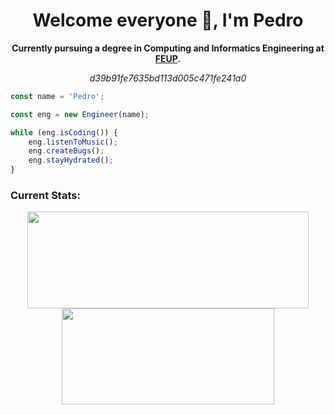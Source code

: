 <h1 align="center"> Welcome everyone 🙌, I'm Pedro </h1>

<p align="center" style="font-weight:bold;">
    Currently pursuing a degree in Computing and Informatics Engineering at <a href="https://www.fe.up.pt">FEUP</a>.
</p>

<p align="center" style="font-style:italic;">d39b91fe7635bd113d005c471fe241a0</p>

```javascript
const name = 'Pedro';

const eng = new Engineer(name);

while (eng.isCoding()) {
    eng.listenToMusic(); 
    eng.createBugs();
    eng.stayHydrated();   
}
```
### Current Stats:

<p align="center">
 <img width="450" height="155" align="center" src="https://github-readme-stats.vercel.app/api?username=Marinho-P&hide=prs&count_private=true&show_icons=true&theme=github_dark">
 <img width="340" height="154" align="center" src="https://github-readme-stats.vercel.app/api/top-langs/?username=Marinho-P&layout=compact&theme=github_dark&hide=Makefile,Cmake,Shell,Starlark,M4,Html,teX&line_height=27">
</p>


<!--
**Marinho-P/Marinho-P** is a ✨ _special_ ✨ repository because its `README.md` (this file) appears on your GitHub profile.

Here are some ideas to get you started:

- 🔭 I’m currently working on ...
- 🌱 I’m currently learning ...
- 👯 I’m looking to collaborate on ...
- 🤔 I’m looking for help with ...
- 💬 Ask me about ...
- 📫 How to reach me: ...
- 😄 Pronouns: ...
- ⚡ Fun fact: ...
-->
